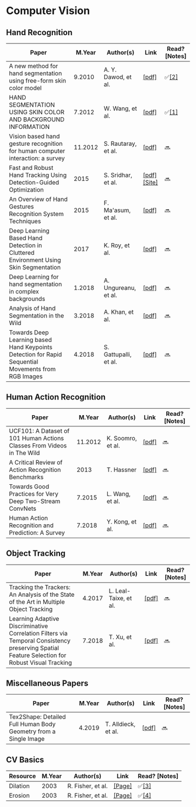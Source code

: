 # Computer Vision

## Hand Recognition
Paper | M.Year | Author(s) | Link | Read? [Notes]
--- | --- | --- | --- | ---
A new method for hand segmentation using free-form skin color model | 9.2010 | A. Y. Dawod, et al. | [[pdf]](https://ieeexplore-ieee-org.ezp.lib.rochester.edu/stamp/stamp.jsp?tp=&arnumber=5579466) | ✅[[2]](https://github.com/Benned-H/Reading_List/blob/master/Notes/Hand_Recognition.ipynb)
HAND SEGMENTATION USING SKIN COLOR AND BACKGROUND INFORMATION | 7.2012 | W. Wang, et al. | [[pdf]](https://ieeexplore.ieee.org/stamp/stamp.jsp?tp=&arnumber=6359584) | ✅[[1]](https://github.com/Benned-H/Reading_List/blob/master/Notes/Hand_Recognition.ipynb)
Vision based hand gesture recognition for human computer interaction: a survey | 11.2012 | S. Rautaray, et al. | [[pdf]](https://search-proquest-com.ezp.lib.rochester.edu/docview/1642137354?pq-origsite=summon) | 🔜
Fast and Robust Hand Tracking Using Detection-Guided Optimization | 2015 | S. Sridhar, et al. | [[pdf]](https://handtracker.mpi-inf.mpg.de/projects/FastHandTracker/content/FastHandTracker_CVPR2015.pdf) [[Site]](https://handtracker.mpi-inf.mpg.de/projects/FastHandTracker/) | 🔜
An Overview of Hand Gestures Recognition System Techniques | 2015 | F. Ma'asum, et al. | [[pdf]](https://iopscience.iop.org/article/10.1088/1757-899X/99/1/012012/pdf) | 🔜
Deep Learning Based Hand Detection in Cluttered Environment Using Skin Segmentation | 2017 | K. Roy, et al. | [[pdf]](https://ieeexplore.ieee.org/stamp/stamp.jsp?tp=&arnumber=8265291) | 🔜
Deep Learning for hand segmentation in complex backgrounds | 1.2018 | A. Ungureanu, et al. | [[pdf]](https://ieeexplore.ieee.org/stamp/stamp.jsp?tp=&arnumber=8326319) | 🔜
Analysis of Hand Segmentation in the Wild | 3.2018 | A. Khan, et al. | [[pdf]](https://arxiv.org/pdf/1803.03317v2.pdf) | 🔜
Towards Deep Learning based Hand Keypoints Detection for Rapid Sequential Movements from RGB Images | 4.2018 | S. Gattupalli, et al. | [[pdf]](https://arxiv.org/pdf/1804.01174.pdf) | 🔜

## Human Action Recognition
Paper | M.Year | Author(s) | Link | Read? [Notes]
--- | --- | --- | --- | ---
UCF101: A Dataset of 101 Human Actions Classes From Videos in The Wild | 11.2012 | K. Soomro, et al. | [[pdf]](https://www.crcv.ucf.edu/papers/UCF101_CRCV-TR-12-01.pdf) | 🔜
A Critical Review of Action Recognition Benchmarks | 2013 | T. Hassner | [[pdf]](https://www.cv-foundation.org/openaccess/content_cvpr_workshops_2013/W01/papers/Hassner_A_Critical_Review_2013_CVPR_paper.pdf) | 🔜
Towards Good Practices for Very Deep Two-Stream ConvNets | 7.2015 | L. Wang, et al. | [[pdf]](https://arxiv.org/pdf/1507.02159v1.pdf) | 🔜
Human Action Recognition and Prediction: A Survey | 7.2018 | Y. Kong, et al. | [[pdf]](https://arxiv.org/pdf/1806.11230.pdf) | 🔜

## Object Tracking
Paper | M.Year | Author(s) | Link | Read? [Notes]
--- | --- | --- | --- | ---
Tracking the Trackers: An Analysis of the State of the Art in Multiple Object Tracking | 4.2017 | L. Leal-Taixe, et al. | [[pdf]](https://arxiv.org/pdf/1704.02781.pdf) | 🔜
Learning Adaptive Discriminative Correlation Filters via Temporal Consistency preserving Spatial Feature Selection for Robust Visual Tracking | 7.2018 | T. Xu, et al. | [[pdf]](https://arxiv.org/pdf/1807.11348.pdf) | 🔜

## Miscellaneous Papers
Paper | M.Year | Author(s) | Link | Read? [Notes]
--- | --- | --- | --- | ---
Tex2Shape: Detailed Full Human Body Geometry from a Single Image | 4.2019 | T. Alldieck, et al. | [[pdf]](https://arxiv.org/pdf/1904.08645.pdf) | 🔜

## CV Basics
Resource | M.Year | Author(s) | Link | Read? [Notes]
--- | --- | --- | --- | ---
Dilation | 2003 | R. Fisher, et al. | [[Page]](https://homepages.inf.ed.ac.uk/rbf/HIPR2/dilate.htm) | ✅[[3]](https://github.com/Benned-H/Reading_List/blob/master/Notes/Hand_Recognition.ipynb)
Erosion | 2003 | R. Fisher, et al. | [[Page]](https://homepages.inf.ed.ac.uk/rbf/HIPR2/erode.htm) | ✅[[4]](https://github.com/Benned-H/Reading_List/blob/master/Notes/Hand_Recognition.ipynb)
